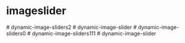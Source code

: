 # imageslider
#   d y n a m i c - i m a g e - s l i d e r s 2  
 #   d y n a m i c - i m a g e - s l i d e r  
 #   d y n a m i c - i m a g e - s l i d e r s 0  
 #   d y n a m i c - i m a g e - s l i d e r s 1 1 1  
 #   d y n a m i c - i m a g e - s l i d e r  
 
